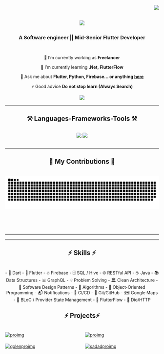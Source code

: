 <img align="right" src="https://visitor-badge.laobi.icu/badge?page_id=salesp07.salesp07" />

<h1 align="center">
    <img src="https://readme-typing-svg.herokuapp.com/?font=Righteous&size=35&center=true&vCenter=true&width=500&height=70&duration=4000&lines=Hi+There!+👋;+I'm+Abdelrahman+Amr!;" />
</h1>

<h3 align="center">A Software engineer || Mid-Senior Flutter Developer</h3>

<br/>

<div align="center">
 
 🔭 I’m currently working as **Freelancer**
 
 🌱 I’m currently learning **.Net, FlutterFlow**

💬 Ask me about **Flutter, Python, Firebase... or anything [here](https://github.com/abdo6400/abdo6400/issues)**

⚡ Good advice **Do not stop learn (Always Search)**

 </div>
 
<div align="center"> 
  <a href="https://www.linkedin.com/in/abdelrahman-amr-729400204/" target="_blank">
    <img src="https://img.shields.io/badge/LinkedIn-0077B5?style=for-the-badge&logo=linkedin&logoColor=white" target="_blank" />
  </a>
</div>

 <hr/>
 
<h2 align="center">⚒️ Languages-Frameworks-Tools ⚒️</h2>
<br/>
<div align="center">
    <img src="https://skillicons.dev/icons?i=flutter,dart,html,css,vscode,github,figma,git,ios,andriod" />
    <img src="https://skillicons.dev/icons?i=nodejs,python,javascript,typescript,express,firebase,mongodb,c,java,nextjs,mysql,flask" /><br>
</div>

<br/>
<hr/>

<div align="center">
  <h2>🐍 My Contributions 🐍</h2>
  <br>
  <img alt="snake eating my contributions" src="https://raw.githubusercontent.com/salesp07/salesp07/output/github-contribution-grid-snake.svg" />
  
  <br/><br/><br/>
</div>

<hr/>

<hr/>

<h2 align="center">⚡ Skills ⚡</h2>
<br>
<div align=center>
- 🎯 Dart
- 📱 Flutter
- 🔥 Firebase
- 🗄️ SQL / Hive
- 🌐 RESTful API
- ☕ Java
- 📚 Data Structures
- 📊 GraphQL
- 💡 Problem Solving
- 🏛️ Clean Architecture
- 🔄 Software Design Patterns
- 🧠 Algorithms
- 🔄 Object-Oriented Programming
- 📬 Notifications
- 🚀 CI/CD
- 📝 Git/GitHub
- 🗺️ Google Maps
- 🔄 BLoC / Provider State Management
- 🌊 FlutterFlow
- 🚀 Dio/HTTP
</div>

<h2 align="center">⚡ Projects⚡</h2>
<br>
<div style="display: grid; grid-template-columns: repeat(2, 1fr); gap: 20px; justify-content: center;">
   <a href="https://play.google.com/store/apps/details?id=com.addustor.addustor_project" target="_blank">
      <img src="https://github.com/abdo6400/abdo6400/assets/84652350/1a66480c-db35-4909-ad0a-6e423d232cd6" alt="proimg" style="width: 100%;">
  </a>
    <a href="https://play.google.com/store/apps/details?id=com.albasheq.albasheq" target="_blank">
    <img src="https://github.com/abdo6400/abdo6400/assets/84652350/0ad8a2a9-1558-426e-92e6-28f1a0bcdad2" alt="proimg" style="width: 100%;">

  </a>
    <a href="https://play.google.com/store/apps/details?id=com.goldenmark.golden_mark" target="_blank">
   <img src="https://github.com/abdo6400/abdo6400/assets/84652350/205cd0db-c65d-407e-aad1-6b5797fc75b8" alt="golenproimg" style="width: 100%;">
  </a>
  
 <a href="https://play.google.com/store/apps/details?id=com.sadad.sadad" target="_blank">
   <img src="https://github.com/abdo6400/abdo6400/assets/84652350/e86f9519-8421-4f55-835b-4ac97cfe6d20" alt="sadadproimg" style="width: 100%;">
  </a>
</div>



<br/><br/>
